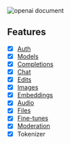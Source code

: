 ![openai document](https://platform.openai.com/docs/introduction/overview)

## Features
- [x] [Auth](https://platform.openai.com/docs/api-reference/authentication)
- [x] [Models](https://platform.openai.com/docs/api-reference/models)
- [x] [Completions](https://platform.openai.com/docs/api-reference/completions)
- [x] [Chat](https://platform.openai.com/docs/api-reference/chat)
- [x] [Edits](https://platform.openai.com/docs/api-reference/edits)
- [x] [Images](https://platform.openai.com/docs/api-reference/images)
- [x] [Embeddings](https://platform.openai.com/docs/api-reference/embeddings)
- [x] [Audio](https://platform.openai.com/docs/api-reference/audio)
- [x] [Files](https://platform.openai.com/docs/api-reference/files)
- [x] [Fine-tunes](https://platform.openai.com/docs/api-reference/fine-tunes)
- [x] [Moderation](https://platform.openai.com/docs/api-reference/moderations)
- [x] Tokenizer
